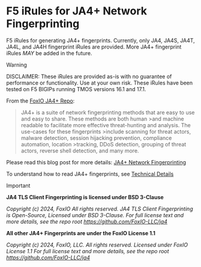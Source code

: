# F5 iRules for JA4+ Network Fingerprinting

F5 iRules for generating JA4+ fingerprints.  Currently, only JA4, JA4S, JA4T, JA4L, and JA4H fingerprint iRules are provided.  More JA4+ fingerprint iRules *MAY* be added in the future.

> [!WARNING]
>DISCLAIMER: These iRules are provided as-is with no guarantee of performance or functionality.  Use at your own risk.
>These iRules have been tested on F5 BIGIPs running TMOS versions 16.1 and 17.1.
 

From the [FoxIO JA4+ Repo](https://github.com/FoxIO-LLC/ja4):
>JA4+ is a suite of network fingerprinting methods that are easy to use and easy to share. These methods are both human >and machine readable to facilitate more effective threat-hunting and analysis. The use-cases for these fingerprints >include scanning for threat actors, malware detection, session hijacking prevention, compliance automation, location >tracking, DDoS detection, grouping of threat actors, reverse shell detection, and many more.

Please read this blog post for more details: [JA4+ Network Fingerprinting](https://medium.com/foxio/ja4-network-fingerprinting-9376fe9ca637)

To understand how to read JA4+ fingerprints, see [Technical Details](https://github.com/FoxIO-LLC/ja4/blob/main/technical_details/README.md)

> [!IMPORTANT]
>**JA4 TLS Client Fingerprinting is licensed under BSD 3-Clause**
>
>_Copyright (c) 2024, FoxIO_
>_All rights reserved.
>JA4 TLS Client Fingerprinting is Open-Source, Licensed under BSD 3-Clause.
>For full license text and more details, see the repo root https://github.com/FoxIO-LLC/ja4_
>
>
>**All other JA4+ Fingerprints are under the FoxIO License 1.1**
>
>_Copyright (c) 2024, FoxIO, LLC.
>All rights reserved.
>Licensed under FoxIO License 1.1
>For full license text and more details, see the repo root https://github.com/FoxIO-LLC/ja4_

